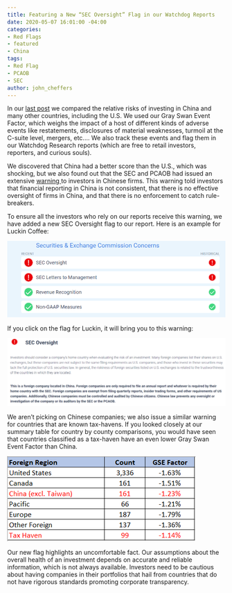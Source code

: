 ```yaml
---
title: Featuring a New “SEC Oversight” Flag in our Watchdog Reports
date: 2020-05-07 16:01:00 -04:00
categories:
- Red Flags
- featured
- China
tags:
- Red Flag
- PCAOB
- SEC
author: john_cheffers
---
```


In our [last post](https://blog.watchdogresearch.com/posts/is-it-safer-to-invest-in-china-or-the-u-dot-s/) we compared the relative risks of investing in China and many other countries, including the U.S. We used our Gray Swan Event Factor, which weighs the impact of a host of different kinds of adverse events like restatements, disclosures of material weaknesses, turmoil at the C-suite level, mergers, etc.… We also track these events and flag them in our Watchdog Research reports (which are free to retail investors, reporters, and curious souls).

We discovered that China had a better score than the U.S., which was shocking, but we also found out that the SEC and PCAOB had issued an extensive [warning ](https://www.sec.gov/news/public-statement/emerging-market-investments-disclosure-reporting)to investors in Chinese firms.  This warning told investors that financial reporting in China is not consistent, that there is no effective oversight of firms in China, and that there is no enforcement to catch rule-breakers.  

To ensure all the investors who rely on our reports receive this warning, we have added a new SEC Oversight flag to our report. Here is an example for Luckin Coffee:

![SEC Oversight Flag.png](/uploads/SEC%20Oversight%20Flag.png) 

If you click on the flag for Luckin, it will bring you to this warning:

![Luckin Warning Flag.png](/uploads/Luckin%20Warning%20Flag.png)
 
We aren’t picking on Chinese companies; we also issue a similar warning for countries that are known tax-havens.  If you looked closely at our summary table for country by county comparisons, you would have seen that countries classified as a tax-haven have an even lower Gray Swan Event Factor than China.

![country comparison.ccp.taxhaven.png](/uploads/country%20comparison.ccp.taxhaven.png)
 
Our new flag highlights an uncomfortable fact.  Our assumptions about the overall health of an investment depends on accurate and reliable information, which is not always available. Investors need to be cautious about having companies in their portfolios that hail from countries that do not have rigorous standards promoting corporate transparency.
